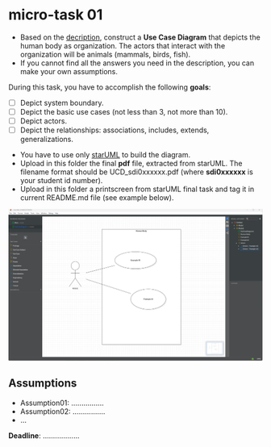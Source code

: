 # micro-task 01
* Based on the [decription](https://www.britannica.com/science/human-body), construct a **Use Case Diagram** that depicts the human body as organization. The actors that interact with the organization will be animals (mammals, birds, fish).
* If you cannot find all the answers you need in the description, you can make your own assumptions.

During this task, you have to accomplish the following **goals**:
- [ ] Depict system boundary.
- [ ] Depict the basic use cases (not less than 3, not more than 10).
- [ ] Depict actors.
- [ ] Depict the relationships: associations, includes, extends, generalizations.

* You have to use only [starUML](https://staruml.io) to build the diagram.
* Upload in this folder the final **pdf** file, extracted from starUML. The filename format should be UCD_sdi0xxxxxx.pdf (where **sdi0xxxxxx** is your student id number).
* Upload in this folder a printscreen from starUML final task and tag it in current README.md file (see example below).

![Put here your Use Case Diagram image!](UseCaseDiagram_example.png)

## Assumptions
* Assumption01: ................
* Assumption02: ................
* ...

**Deadline**: ..................
